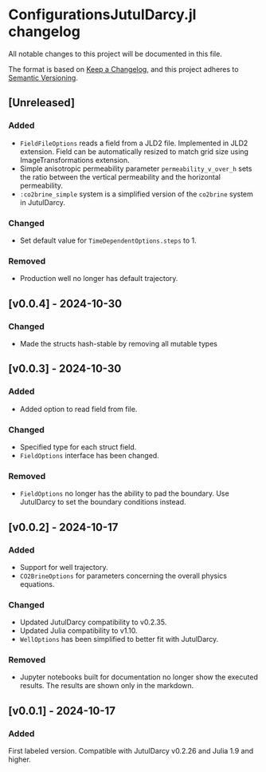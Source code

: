 # ConfigurationsJutulDarcy.jl changelog

All notable changes to this project will be documented in this file.

The format is based on [Keep a Changelog](https://keepachangelog.com/en/1.0.0/),
and this project adheres to [Semantic Versioning](https://semver.org/spec/v2.0.0.html).

## [Unreleased]

### Added

- `FieldFileOptions` reads a field from a JLD2 file. Implemented in JLD2 extension. Field can be automatically resized to match grid size using ImageTransformations extension.
- Simple anisotropic permeability parameter `permeability_v_over_h` sets the ratio between the vertical permeability and the horizontal permeability.
- `:co2brine_simple` system is a simplified version of the `co2brine` system in JutulDarcy.

### Changed

- Set default value for `TimeDependentOptions.steps` to 1. 

### Removed

- Production well no longer has default trajectory.

## [v0.0.4] - 2024-10-30

### Changed

- Made the structs hash-stable by removing all mutable types

## [v0.0.3] - 2024-10-30

### Added

- Added option to read field from file.

### Changed

- Specified type for each struct field.
- `FieldOptions` interface has been changed.

### Removed

- `FieldOptions` no longer has the ability to pad the boundary. Use JutulDarcy to
  set the boundary conditions instead.

## [v0.0.2] - 2024-10-17

### Added

- Support for well trajectory.
- `CO2BrineOptions` for parameters concerning the overall physics equations.

### Changed

- Updated JutulDarcy compatibility to v0.2.35.
- Updated Julia compatibility to v1.10.
- `WellOptions` has been simplified to better fit with JutulDarcy.

### Removed

- Jupyter notebooks built for documentation no longer show the executed results. The results are shown
  only in the markdown.


## [v0.0.1] - 2024-10-17

### Added

First labeled version. Compatible with JutulDarcy v0.2.26 and Julia 1.9 and higher.
